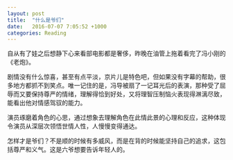 ```yaml
---
layout: post
title:  "什么是爷们"
date:   2016-07-07 7:05:52 +1000
categories: Reading
---
```


自从有了娃之后想静下心来看部电影都是奢侈，昨晚在油管上拖着看完了冯小刚的《老炮》。

剧情没有什么惊喜，甚至有点平淡，京片儿是特色吧，但如果没有字幕的帮助，很多地方都抓不到笑点。唯一记住的是，冯导被扇了一记耳光后的表演，那种受了屈辱而又要保持尊严的情绪，理解得恰到好处，又将理智压制恼火表现得淋漓尽致，能看出他对情感驾驭的能力。

演员琢磨着角色的心思，通过想象去理解角色在此情此景的心理和反应，这种体现令演员从深层次领悟世情人性，人慢慢变得通达。

怎样才是爷们？不是顺的时候有多威风，而是在背的时候能坚持自己的追求，这包括尊严和义气。这是六爷想要告诉年轻人的。